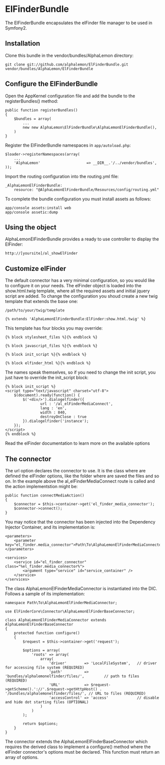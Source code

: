 # ElFinderBundle
The ElFinderBundle encapsulates the elFinder file manager to be used in Symfony2. 

## Installation
Clone this bundle in the vendor/bundles/AlphaLemon directory:

    git clone git://github.com/alphalemon/ElFinderBundle.git vendor/bundles/AlphaLemon/ElFinderBundle

## Configure the ElFinderBundle
Open the AppKernel configuration file and add the bundle to the registerBundles() method:

    public function registerBundles()
    {
        $bundles = array(
            ...
            new new AlphaLemon\ElFinderBundle\AlphaLemonElFinderBundle(),
        )
    }

Register the ElFinderBundle namespaces in `app/autoload.php`:

    $loader->registerNamespaces(array(
        ...
        'AlphaLemon'                     => __DIR__.'/../vendor/bundles',
    ));

Import the routing configuration into the routing.yml file:

    _AlphaLemonElFinderBundle:
        resource: "@AlphaLemonElFinderBundle/Resources/config/routing.yml"
        
To complete the bundle configuration you must install assets as follows:

    app/console assets:install web
    app/console assetic:dump

## Using the object
AlphaLemonElFinderBundle provides a ready to use controller to display the ElFinder:

    http://[yoursite]/al_showElFinder


## Customize elFinder
The default connector has a very minimal configuration, so you would like to configure it on your needs. The elFinder object is loaded into the show.html.twig
template, where all the required assets and initial jquery script are added. To change the configuration you shoud create a new twig template that extends the 
base one:

    /path/to/your/twig/template

    {% extends 'AlphaLemonElFinderBundle:ElFinder:show.html.twig' %}

This template has four blocks you may override:

    {% block stylesheet_files %}{% endblock %}
    
    {% block javascript_files %}{% endblock %}

    {% block init_script %}{% endblock %}

    {% block elfinder_html %}{% endblock %}

The names speak themselves, so if you need to change the init script, you just have to override the init_script block:

    {% block init_script %}
    <script type="text/javascript" charset="utf-8">
        $(document).ready(function() {
            $('<div/>').dialogelfinder({
                    url : '/al_elFinderMediaConnect',
                    lang : 'en',
                    width : 840,
                    destroyOnClose : true
            }).dialogelfinder('instance');
        });
    </script>
    {% endblock %}

Read the elFinder documentation to learn more on the available options

## The connector
The url option declares the connector to use. It is the class where are defined the elFinder options, like the folder where are saved the files and so on. 
In the example above the al_elFinderMediaConnect route is called and the action implementstion might be:

    public function connectMediaAction()
    {
        $connector = $this->container->get('el_finder_media_connector');
        $connector->connect();
    }

You may notice that the connector has been injected into the Dependency Injector Container, and its implementation is:

    <parameters>
        <parameter key="el_finder.media_connector">Path\To\AlphaLemonElFinderMediaConnector</parameter>
    </parameters>

    <services>
        <service id="el_finder_connector" class="%el_finder.media_connector%">
            <argument type="service" id="service_container" />
        </service>
    </services>

The class AlphaLemonElFinderMediaConnector is instantiated into the DIC. Follows a sample of its implementation:

    namespace Path\To\AlphaLemonElFinderMediaConnector;
    
    use ElFinderCore\Connector\AlphaLemonElFinderBaseConnector;

    class AlphaLemonElFinderMediaConnector extends AlphaLemonElFinderBaseConnector
    {
        protected function configure()
        {
            $request = $this->container->get('request');

            $options = array(
                'roots' => array(
                    array(
                        'driver'        => 'LocalFileSystem',   // driver for accessing file system (REQUIRED)
                        'path'          => 'bundles/alphalemonelfinder/files/',         // path to files (REQUIRED)
                        'URL'           => $request->getScheme().'://'.$request->getHttpHost() . '/bundles/alphalemonelfinder/files/', // URL to files (REQUIRED)
                        'accessControl' => 'access'             // disable and hide dot starting files (OPTIONAL)
                    )
                )
            );

            return $options;
        }
    }

The connector extends the AlphaLemonElFinderBaseConnector which requires the derived class to implement a configure() method where the elFinder connector's options
must be declared. This function must return an array of options.